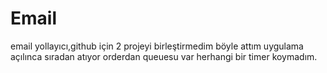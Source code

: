 # Email
email yollayıcı,github için 2 projeyi birleştirmedim böyle attım uygulama açılınca sıradan atıyor orderdan queuesu var herhangi bir timer koymadım.
